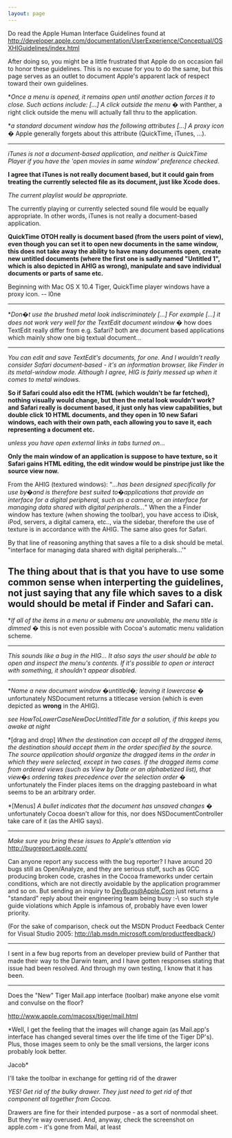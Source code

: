 ```yaml
---
layout: page
---
```


Do read the Apple Human Interface Guidelines found at http://developer.apple.com/documentation/UserExperience/Conceptual/OSXHIGuidelines/index.html

After doing so, you might be a little frustrated that Apple do on occasion fail to honor these guidelines. This is no excuse for you to do the same, but this page serves as an outlet to document Apple's apparent lack of respect toward their own guidelines.

**Once a menu is opened, it remains open until another action forces it to close. Such actions include: [...] A click outside the menu* � with Panther, a right click outside the menu will actually fall thru to the application.

**a standard document window has the following attributes [...] A proxy icon* � Apple generally forgets about this attribute (QuickTime, iTunes, ...).

----

*iTunes is not a document-based application, and neither is QuickTime Player if you have the 'open movies in same window' preference checked.*

**I agree that iTunes is not really document based, but it could gain from treating the currently selected file as its document, just like Xcode does.**

*The current playlist would be appropriate.*

The currently playing or currently selected sound file would be equally appropriate. In other words, iTunes is not really a document-based application.

**QuickTime OTOH really is document based (from the users point of view), even though you can set it to open new documents in the same window, this does not take away the ability to have many documents open, create new untitled documents (where the first one is sadly named "Untitled 1", which is also depicted in AHIG as wrong), manipulate and save individual documents or parts of same etc.**

Beginning with Mac OS X 10.4 Tiger, QuickTime player windows have a proxy icon. -- l0ne

----

**Don�t use the brushed metal look indiscriminately [...] For example [...] it does not work very well for the TextEdit document window* � how does TextEdit really differ from e.g. Safari? both are document based applications which mainly show one big textual document...

----

*You can edit and save TextEdit's documents, for one. And I wouldn't really consider Safari document-based - it's an information browser, like Finder in its metal-window mode. Although I agree, HIG is fairly messed up when it comes to metal windows.*

**So if Safari could also edit the HTML (which wouldn't be far fetched), nothing visually would change, but then the metal look wouldn't work? and Safari really is document based, it just only has view capabilities, but double click 10 HTML documents, and they open in 10 new Safari windows, each with their own path, each allowing you to save it, each representing a document etc.**

*unless you have open external links in tabs turned on...*

**Only the main window of an application is suppose to have texture, so it Safari gains HTML editing, the edit window would be pinstripe just like the source view now.**

From the AHIG (textured windows): "*...has been designed specifically for  use by�and is therefore best suited to�applications that provide an interface for a  digital peripheral, such as a camera, or an interface for managing data shared with  digital peripherals...*" When the a Finder window has texture (when showing the toolbar), you have access to iDisk, iPod, servers, a digital camera, etc.., via the sidebar, therefore the use of texture is in accordance with the AHIG. The same also goes for Safari.

By that line of reasoning anything that saves a file to a disk should be metal.  "interface for managing data shared with digital peripherals...'"

The thing about that is that you have to use some common sense when interperting the guidelines, not just saying that any file which saves to a disk would should be metal if Finder and Safari can.
----

**If all of the items in a menu or submenu are unavailable, the menu title is dimmed* � this is not even possible with Cocoa's automatic menu validation scheme.

----

*This sounds like a bug in the HIG... It also says the user should be able to open and inspect the menu's contents. If it's possible to open or interact with something, it shouldn't appear disabled.*

----

**Name a new document window �untitled�; leaving it lowercase* � unfortunately NSDocument returns a titlecase version (which is even depicted as **wrong** in the AHIG).

*see HowToLowerCaseNewDocUntitledTitle for a solution, if this keeps you awake at night*

*[drag and drop] *When the destination can accept all of the dragged items, the destination should accept them in the order specified by the source. The source application should organize the dragged items in the order in which they were selected, except in two cases. If the dragged items come from ordered views (such as View by Date or an alphabetized list), that view�s ordering takes precedence over the selection order* � unfortunately the Finder places items on the dragging pasteboard in what seems to be an arbitrary order.

*[Menus] *A bullet indicates that the document has unsaved changes* � unfortunately Cocoa doesn't allow for this, nor does NSDocumentController take care of it (as the AHIG says).


----

*Make sure you bring these issues to Apple's attention via* http://bugreport.apple.com/

Can anyone report any success with the bug reporter? I have around 20 bugs still as Open/Analyze, and they are serious stuff, such as GCC producing broken code, crashes in the Cocoa frameworks under certain conditions, which are not directly avoidable by the application programmer and so on. But sending an inquiry to DevBugs@Apple.Com just returns a "standard" reply about their engineering team being busy :-\ so such style guide violations which Apple is infamous of, probably have even lower priority.

(For the sake of comparison, check out the MSDN Product Feedback Center for Visual Studio 2005: http://lab.msdn.microsoft.com/productfeedback/)

----
I sent in a few bug reports from an developer preview build of Panther that made their way to the Darwin team, and I have gotten responses stating that issue had been resolved.  And through my own testing, I know that it has been.

----

Does the "New" Tiger Mail.app interface (toolbar) make anyone else vomit and convulse on the floor?

http://www.apple.com/macosx/tiger/mail.html

*Well, I get the feeling that the images will change again (as Mail.app's interface has changed several times over the life time of the Tiger DP's). Plus, those images seem to only be the small versions, the larger icons probably look better.

Jacob*

I'll take the toolbar in exchange for getting rid of the drawer

*YES! Get rid of the bulky drawer. They just need to get rid of that component all together from Cocoa.*

Drawers are fine for their intended purpose - as a sort of nonmodal sheet. But they're way overused. And, anyway, check the screenshot on apple.com - it's gone from Mail, at least
